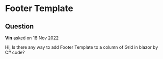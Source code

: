 # Footer Template

## Question

**Vin** asked on 18 Nov 2022

Hi, Is there any way to add Footer Template to a column of Grid in blazor by C# code?
